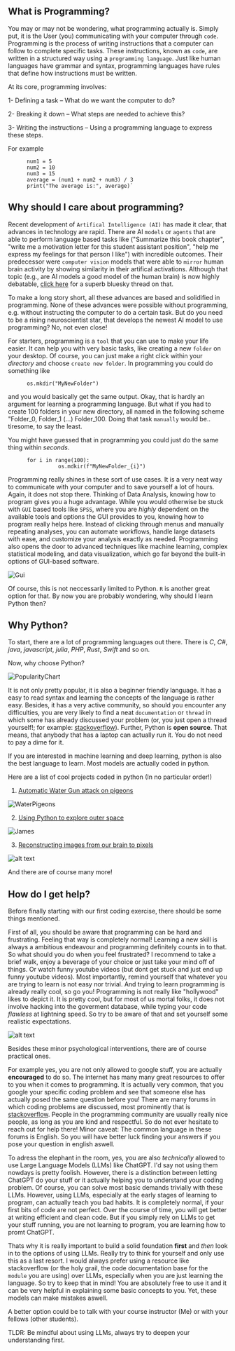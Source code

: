 ## What is Programming?

You may or may not be wondering, what programming actually is.
Simply put, it is the User (you) communicating with your computer through `code`.
Programming is the process of writing instructions that a computer can follow to complete specific tasks. These instructions, known as `code`, are written in a structured way using a `programming language`. Just like human languages have grammar and syntax, programming languages have rules that define how instructions must be written.

At its core, programming involves:

1- Defining a task – What do we want the computer to do?

2- Breaking it down – What steps are needed to achieve this?

3- Writing the instructions – Using a programming language to express these steps.

For example

          num1 = 5  
          num2 = 10  
          num3 = 15  
          average = (num1 + num2 + num3) / 3  
          print("The average is:", average)`


## Why should I care about programming?

Recent development of `Artifical Intelligence (AI)` has made it clear, that advances in technology are rapid. There are AI `models` or `agents` that are able to perform language based tasks like ("Summarize this book chapter", "write me a motivation letter for this student assistant position", "help me express my feelings for that person I like") with incredible outcomes. Their predecessor were `computer vision` models that were able to `mirror` human brain activity by showing similarity in their artifical activations. Although that topic (e.g., are AI models a good model of the human brain) is now highly debatable, [click here](https://bsky.app/profile/martinhebart.bsky.social/post/3ld2rxfcb5s2y) for a superb bluesky thread on that. 

To make a long story short, all these advances are based and solidified in programming. None of these advances were possible without programming, e.g. without instructing the computer to do a certain task. But do you need to be a rising neuroscientist star, that develops the newest AI model to use programming? No, not even close!

For starters, programming is a `tool` that you can use to make your life easier. It can help you with very basic tasks, like creating a new `folder` on your desktop. Of course, you can just make a right click within your *directory* and choose `create new folder`. In programming you could do something like 

          os.mkdir("MyNewFolder")

and you would basically get the same output. Okay, that is hardly an argument for learning a programming language. But what if you had to create 100 folders in your new directory, all named in the following scheme "Folder_0, Folder_1 (...) Folder_100. Doing that task `manually` would be.. tiresome, to say the least.

You might have guessed that in programming you could just do the same thing within *seconds*.

          for i in range(100):
                    os.mdkir(f"MyNewFolder_{i}")

Programming really shines in these sort of use cases. It is a very neat way to communicate with your computer and to save yourself a lot of hours. Again, it does not stop there. Thinking of Data Analysis, knowing how to program gives you a huge advantage. While you would otherwise be stuck with `GUI` based tools like `SPSS`, where you are *highly* dependent on the available tools and options the GUI provides to you, knowing how to program really helps here.
Instead of clicking through menus and manually repeating analyses, you can automate workflows, handle large datasets with ease, and customize your analysis exactly as needed. Programming also opens the door to advanced techniques like machine learning, complex statistical modeling, and data visualization, which go far beyond the built-in options of GUI-based software. 


![Gui](static/Gui.png)

Of course, this is not neccessarily limited to Python. `R` is another great option for that. By now you are probably wondering, why should I learn Python then?

## Why Python?

To start, there are a lot of programming languages out there. There is *C*, *C#*, *java*, *javascript*, *julia*, *PHP*, *Rust*, *Swift* and so on.

Now, why choose Python?

![PopularityChart](static/popular-programming-languages.jpg)

It is not only pretty popular, it is also a beginner friendly language. It has a easy to read syntax and learning the concepts of the language is rather easy. 
Besides, it has a very active community, so should you encounter any difficulties, you are very likely to find a neat `documentation` or `thread` in which some has already discussed your problem (or, you just open a thread yourself!; for example: [stackoverflow](https://stackoverflow.com/questions/tagged/python)). Further, Python is **open source**. That means, that anybody that has a laptop can actually run it. You do not need to pay a dime for it. 

If you are interested in machine learning and deep learning, python is also the best language to learn. Most models are actually coded in python. 

Here are a list of cool projects coded in python (In no particular order!)

1. [Automatic Water Gun attack on pigeons](https://maxnagy.com/posts/pigeons/)

![WaterPigeons](static/waterandpigeons.png)

2. [Using Python to explore outer space](https://github.com/readme/featured/webb-telescope-astropy)

![James](static/PythonJamesWebb.jpg)

3. [Reconstructing images from our brain to pixels](https://journals.plos.org/ploscompbiol/article/file?id=10.1371%2Fjournal.pcbi.1006633&type=printable)

![alt text](image.png)

And there are of course many more!

## How do I get help?

Before finally starting with our first coding exercise, there should be some things mentioned.

First of all, you should be aware that programming can be hard and frustrating. Feeling that way is completely normal! Learning a new skill is always a ambitious endeavour and programming definitely counts in to that. So what should you do when you feel frustrated? I recommend to take a brief walk, enjoy a beverage of your choice or just take your mind off of things. Or watch funny youtube videos (but dont get stuck and just end up funny youtube videos). Most importantly, remind yourself that whatever you are trying to learn is not easy nor trivial. And trying to learn programming is already really cool, so go you!  Programming is not really like "hollywood" likes to depict it. It is pretty cool, but for most of us mortal folks, it does not involve hacking into the goverment database, while typing your code *flawless* at lightning speed. So try to be aware of that and set yourself some realistic expectations.

![alt text](1707282050354.jpg)


Besides these minor psychological interventions, there are of course practical ones.

For example yes, you are not only allowed to google stuff, you are actually **encouraged** to do so. The internet has many many great resources to offer to you when it comes to programming. It is actually very common, that you google your specific coding problem and see that someone else has actually posed the same question before you! There are many forums in which coding problems are discussed, most prominently that is [stackoverflow](https://stackoverflow.com/questions/tagged/python). People in the programming community are usually really nice people, as long as you are kind and respectful. So do not ever hesitate to reach out for help there! Minor caveat: The common language in these forums is English. So you will have better luck finding your answers if you pose your question in english aswell.

To adress the elephant in the room, yes, you are also *technically* allowed to use Large Language Models (LLMs) like ChatGPT. I'd say not using them nowdays is pretty foolish. However, there is a distinction between letting ChatGPT do your stuff or it actually helping you to understand your coding problem. Of course, you can solve most basic demands trivially with these LLMs. However, using LLMs, especially at the early stages of learning to program, can actually teach you bad habits. It is completely normal, if your first bits of code are not perfect. Over the course of time, you will get better at writing efficient and clean code. But if you simply rely on LLMs to get your stuff running, you are not learning to program, you are learning how to promt ChatGPT. 

Thats why it is really important to build a solid foundation **first** and *then* look in to the options of using LLMs. Really try to think for yourself and only use this as a last resort. I would always prefer using a resource like stackoverflow (or the holy grail, the code documentation base for the `module` you are using) over LLMs, especially when you are just learning the language. So try to keep that in mind! You are absolutely free to use it and it can be very helpful in explaining some basic concepts to you. Yet, these models can make mistakes aswell.

A better option could be to talk with your course instructor (Me) or with your fellows (other students). 

TLDR: Be mindful about using LLMs, always try to deepen your understanding first. 
